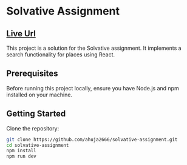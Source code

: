 # Solvative Assignment

## [Live Url](https://solvative-ha.vercel.app/)

This project is a solution for the Solvative assignment. It implements a search functionality for places using React.

## Prerequisites

Before running this project locally, ensure you have Node.js and npm installed on your machine.

## Getting Started

Clone the repository:

```bash
git clone https://github.com/ahuja2666/solvative-assignment.git
cd solvative-assignment
npm install
npm run dev
```
